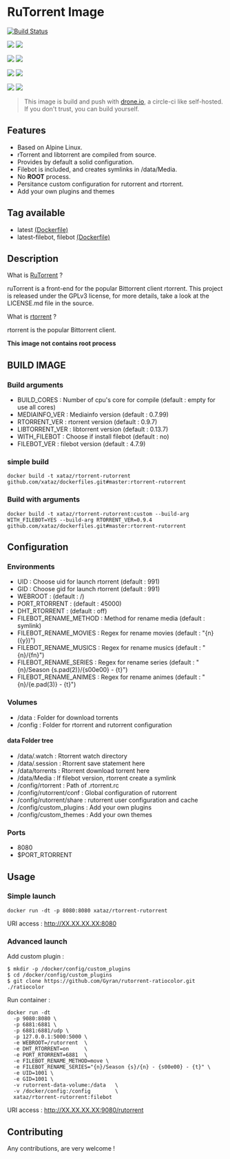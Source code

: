 # RuTorrent Image

[![Build Status](https://drone.xataz.net/api/badges/xataz/docker-rtorrent-rutorrent/status.svg)](https://drone.xataz.net/xataz/docker-rtorrent-rutorrent)

[![](https://images.microbadger.com/badges/version/xataz/rtorrent-rutorrent:latest.svg)](https://microbadger.com/images/xataz/rtorrent-rutorrent:latest "Get your own image badge on microbadger.com")
[![](https://images.microbadger.com/badges/image/xataz/rtorrent-rutorrent:latest.svg)](https://microbadger.com/images/xataz/rtorrent-rutorrent:latest "Get your own image badge on microbadger.com")

[![](https://images.microbadger.com/badges/version/xataz/rtorrent-rutorrent:filebot.svg)](https://microbadger.com/images/xataz/rtorrent-rutorrent:filebot "Get your own version badge on microbadger.com")
[![](https://images.microbadger.com/badges/image/xataz/rtorrent-rutorrent:filebot.svg)](https://microbadger.com/images/xataz/rtorrent-rutorrent:filebot "Get your own image badge on microbadger.com")

[![](https://images.microbadger.com/badges/version/xataz/rtorrent-rutorrent:stable.svg)](https://microbadger.com/images/xataz/rtorrent-rutorrent:stable "Get your own image badge on microbadger.com")
[![](https://images.microbadger.com/badges/image/xataz/rtorrent-rutorrent:stable.svg)](https://microbadger.com/images/xataz/rtorrent-rutorrent:stable "Get your own image badge on microbadger.com")

[![](https://images.microbadger.com/badges/version/xataz/rtorrent-rutorrent:stable-filebot.svg)](https://microbadger.com/images/xataz/rtorrent-rutorrent:stable-filebot "Get your own image badge on microbadger.com")
[![](https://images.microbadger.com/badges/image/xataz/rtorrent-rutorrent:stable-filebot.svg)](https://microbadger.com/images/xataz/rtorrent-rutorrent:stable-filebot "Get your own image badge on microbadger.com")


> This image is build and push with [drone.io](https://github.com/drone/drone), a circle-ci like self-hosted.
> If you don't trust, you can build yourself.

## Features
* Based on Alpine Linux.
* rTorrent and libtorrent are compiled from source.
* Provides by default a solid configuration.
* Filebot is included, and creates symlinks in /data/Media.
* No **ROOT** process.
* Persitance custom configuration for rutorrent and rtorrent.
* Add your own plugins and themes


## Tag available
* latest [(Dockerfile)](https://github.com/xataz/docker-rtorrent-rutorrent/Dockerfile)
* latest-filebot, filebot [(Dockerfile)](https://github.com/xataz/docker-rtorrent-rutorrent/Dockerfile)

## Description
What is [RuTorrent](https://github.com/Novik/ruTorrent) ?

ruTorrent is a front-end for the popular Bittorrent client rtorrent.
This project is released under the GPLv3 license, for more details, take a look at the LICENSE.md file in the source.

What is [rtorrent](https://github.com/rakshasa/rtorrent/) ?

rtorrent is the popular Bittorrent client.

**This image not contains root process**

## BUILD IMAGE
### Build arguments
* BUILD_CORES : Number of cpu's core for compile (default : empty for use all cores)
* MEDIAINFO_VER : Mediainfo version (default : 0.7.99)
* RTORRENT_VER : rtorrent version (default : 0.9.7)
* LIBTORRENT_VER : libtorrent version (default : 0.13.7)
* WITH_FILEBOT : Choose if install filebot (default : no)
* FILEBOT_VER : filebot version (default : 4.7.9)

### simple build
```shell
docker build -t xataz/rtorrent-rutorrent github.com/xataz/dockerfiles.git#master:rtorrent-rutorrent
```

### Build with arguments
```shell
docker build -t xataz/rtorrent-rutorrent:custom --build-arg WITH_FILEBOT=YES --build-arg RTORRENT_VER=0.9.4 github.com/xataz/dockerfiles.git#master:rtorrent-rutorrent
```


## Configuration
### Environments
* UID : Choose uid for launch rtorrent (default : 991)
* GID : Choose gid for launch rtorrent (default : 991)
* WEBROOT : (default : /)
* PORT_RTORRENT : (default : 45000)
* DHT_RTORRENT : (default : off)
* FILEBOT_RENAME_METHOD : Method for rename media (default : symlink)
* FILEBOT_RENAME_MOVIES : Regex for rename movies (default : "{n} ({y})")
* FILEBOT_RENAME_MUSICS : Regex for rename musics (default : "{n}/{fn}")
* FILEBOT_RENAME_SERIES : Regex for rename series (default : "{n}/Season {s.pad(2)}/{s00e00} - {t}")
* FILEBOT_RENAME_ANIMES : Regex for rename animes (default : "{n}/{e.pad(3)} - {t}")

### Volumes
* /data : Folder for download torrents
* /config : Folder for rtorrent and rutorrent configuration

#### data Folder tree
* /data/.watch : Rtorrent watch directory
* /data/.session : Rtorrent save statement here
* /data/torrents : Rtorrent download torrent here
* /data/Media : If filebot version, rtorrent create a symlink
* /config/rtorrent : Path of .rtorrent.rc
* /config/rutorrent/conf : Global configuration of rutorrent
* /config/rutorrent/share : rutorrent user configuration and cache
* /config/custom_plugins : Add your own plugins
* /config/custom_themes : Add your own themes

### Ports
* 8080
* $PORT_RTORRENT

## Usage
### Simple launch
```shell
docker run -dt -p 8080:8080 xataz/rtorrent-rutorrent
```
URI access : http://XX.XX.XX.XX:8080

### Advanced launch
Add custom plugin :
```shell
$ mkdir -p /docker/config/custom_plugins
$ cd /docker/config/custom_plugins
$ git clone https://github.com/Gyran/rutorrent-ratiocolor.git ./ratiocolor
```

Run container :
```shell
docker run -dt 
  -p 9080:8080 \
  -p 6881:6881 \
  -p 6881:6881/udp \
  -p 127.0.0.1:5000:5000 \
  -e WEBROOT=/rutorrent  \
  -e DHT_RTORRENT=on     \
  -e PORT_RTORRENT=6881  \
  -e FILEBOT_RENAME_METHOD=move \
  -e FILEBOT_RENAME_SERIES="{n}/Season {s}/{n} - {s00e00} - {t}" \
  -e UID=1001 \
  -e GID=1001 \
  -v rutorrent-data-volume:/data   \
  -v /docker/config:/config        \
  xataz/rtorrent-rutorrent:filebot
```
URI access : http://XX.XX.XX.XX:9080/rutorrent

## Contributing
Any contributions, are very welcome !
